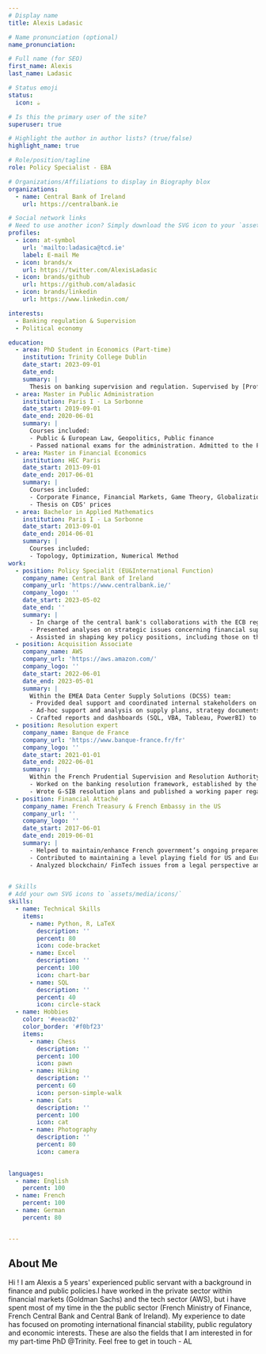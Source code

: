 ```yaml
---
# Display name
title: Alexis Ladasic

# Name pronunciation (optional)
name_pronunciation: 

# Full name (for SEO)
first_name: Alexis
last_name: Ladasic

# Status emoji
status:
  icon: ☕️

# Is this the primary user of the site?
superuser: true

# Highlight the author in author lists? (true/false)
highlight_name: true

# Role/position/tagline
role: Policy Specialist - EBA

# Organizations/Affiliations to display in Biography blox
organizations:
  - name: Central Bank of Ireland
    url: https://centralbank.ie

# Social network links
# Need to use another icon? Simply download the SVG icon to your `assets/media/icons/` folder.
profiles:
  - icon: at-symbol
    url: 'mailto:ladasica@tcd.ie'
    label: E-mail Me
  - icon: brands/x
    url: https://twitter.com/AlexisLadasic
  - icon: brands/github
    url: https://github.com/aladasic
  - icon: brands/linkedin
    url: https://www.linkedin.com/

interests:
  - Banking regulation & Supervision
  - Political economy

education:
  - area: PhD Student in Economics (Part-time)
    institution: Trinity College Dublin
    date_start: 2023-09-01
    date_end: 
    summary: |
      Thesis on banking supervision and regulation. Supervised by [Prof Davide Romelli](https://davideromelli.com/).
  - area: Master in Public Administration
    institution: Paris I - La Sorbonne
    date_start: 2019-09-01
    date_end: 2020-06-01
    summary: |
      Courses included:
      - Public & European Law, Geopolitics, Public finance
      - Passed national exams for the administration. Admitted to the French central bank as a public servant
  - area: Master in Financial Economics
    institution: HEC Paris
    date_start: 2013-09-01
    date_end: 2017-06-01
    summary: |
      Courses included:
      - Corporate Finance, Financial Markets, Game Theory, Globalization & Exchange rates
      - Thesis on CDS' prices
  - area: Bachelor in Applied Mathematics
    institution: Paris I - La Sorbonne
    date_start: 2013-09-01
    date_end: 2014-06-01
    summary: |
      Courses included:
      - Topology, Optimization, Numerical Method
work:
  - position: Policy Specialit (EU&International Function)
    company_name: Central Bank of Ireland
    company_url: 'https://www.centralbank.ie/'
    company_logo: ''
    date_start: 2023-05-02
    date_end: ''
    summary: |
      - In charge of the central bank's collaborations with the ECB regarding Single Supervisory Mechanism issues as well as with the European Banking Authority. 
      - Presented analyses on strategic issues concerning financial supervisory risks to the Deputy Governor of the Central Bank, contributing to a deeper understanding of regulatory challenges.
      - Assisted in shaping key policy positions, including those on the Capital Markets Union
  - position: Acquisition Associate
    company_name: AWS
    company_url: 'https://aws.amazon.com/'
    company_logo: ''
    date_start: 2022-06-01
    date_end: 2023-05-01
    summary: |
      Within the EMEA Data Center Supply Solutions (DCSS) team:
      - Provided deal support and coordinated internal stakeholders on $100MM+ commercial deals on the DUB mega-region to procure additional infrastructure capacity;
      - Ad-hoc support and analysis on supply plans, strategy documents, account reviews, or research requests;
      - Crafted reports and dashboards (SQL, VBA, Tableau, PowerBI) to analyze, develop and automatize the firm's understanding of clients' benefits.
  - position: Resolution expert
    company_name: Banque de France
    company_url: 'https://www.banque-france.fr/fr'
    company_logo: ''
    date_start: 2021-01-01
    date_end: 2022-06-01
    summary: |
      Within the French Prudential Supervision and Resolution Authority (Autorité de contrôle prudentiel et de résolution; ACPR):
      - Worked on the banking resolution framework, established by the BRRD, in coordination with the Single Resolution Board (SRB) through Internal Resolution Team (IRT). More specifically in charge of bail-in , operational continuity and management information system issues;
      - Wrote G-SIB resolution plans and published a working paper regarding the French cooperatives’ bail-in mechanism.
  - position: Financial Attaché
    company_name: French Treasury & French Embassy in the US
    company_url: ''
    company_logo: ''
    date_start: 2017-06-01
    date_end: 2019-06-01
    summary: |
      - Helped to maintain/enhance French government’s ongoing preparedness and contributed to its economic and financial reform agenda;
      - Contributed to maintaining a level playing field for US and European companies in financial regulation (Banking, Insurance and CCP);
      - Analyzed blockchain/ FinTech issues from a legal perspective and contributed to the establishment of the French framework for blockchain.
  

# Skills
# Add your own SVG icons to `assets/media/icons/`
skills:
  - name: Technical Skills
    items:
      - name: Python, R, LaTeX
        description: ''
        percent: 80
        icon: code-bracket
      - name: Excel
        description: ''
        percent: 100
        icon: chart-bar
      - name: SQL
        description: ''
        percent: 40
        icon: circle-stack
  - name: Hobbies
    color: '#eeac02'
    color_border: '#f0bf23'
    items:
      - name: Chess
        description: ''
        percent: 100
        icon: pawn
      - name: Hiking
        description: ''
        percent: 60
        icon: person-simple-walk
      - name: Cats
        description: ''
        percent: 100
        icon: cat
      - name: Photography
        description: ''
        percent: 80
        icon: camera
      

languages:
  - name: English
    percent: 100
  - name: French
    percent: 100
  - name: German
    percent: 80


---
```


## About Me

Hi ! I am Alexis a 5 years' experienced public servant with a background in finance and public policies.I have worked in the private sector within financial markets (Goldman Sachs) and the tech sector (AWS), but i have spent most of my time in the the public sector (French Ministry of Finance, French Central Bank and Central Bank of Ireland). My experience to date has focused on promoting international financial stability, public regulatory and economic interests. These are also the fields that I am interested in for my part-time PhD @Trinity. Feel free to get in touch - AL
